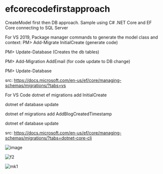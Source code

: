 # efcorecodefirstapproach
CreateModel first then DB approach. Sample using C# .NET Core and EF Core connecting to SQL Server 

For VS 2019, Package manager commands to generate the model class and context:
PM> Add-Migrate InitialCreate (generate code)

PM> Update-Database (Creates the db tables)

PM> Add-Migration AddEmail (for code update to DB change)

PM> Update-Database

src: https://docs.microsoft.com/en-us/ef/core/managing-schemas/migrations/?tabs=vs

For VS Code
dotnet ef migrations add InitialCreate

dotnet ef database update

dotnet ef migrations add AddBlogCreatedTimestamp

dotnet ef database update

src: https://docs.microsoft.com/en-us/ef/core/managing-schemas/migrations/?tabs=dotnet-core-cli

![image](https://user-images.githubusercontent.com/61469290/101336962-18afda00-38a1-11eb-857f-f4a85a182018.png)

![f2](https://user-images.githubusercontent.com/61469290/101337054-39782f80-38a1-11eb-918a-7348e5e7dee9.PNG)

![mk1](https://user-images.githubusercontent.com/61469290/101345817-a396d180-38ad-11eb-9f86-5e22aaa4efac.PNG)


